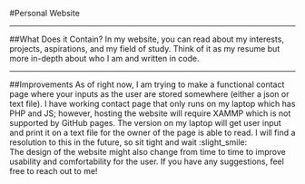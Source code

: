 #Personal Website

---

##What Does it Contain?
In my website, you can read about my interests, projects, aspirations, and my field of study.
Think of it as my resume but more in-depth about who I am and written in code.

---

##Improvements
As of right now, I am trying to make a functional contact page where your inputs as the
user are stored somewhere (either a json or text file). I have working contact page that only runs on my laptop
which has PHP and JS; however, hosting the website will require XAMMP which is not supported by GitHub pages.
The version on my laptop will get user input and print it on a text file for the owner of the page is able to read.
I will find a resolution to this in the future, so sit tight and wait :slight_smile:  
The design of the website might also change from time to time to improve usability and comfortability for the user.
If you have any suggestions, feel free to reach out to me!
